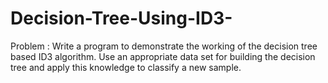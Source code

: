 # Decision-Tree-Using-ID3-
Problem : Write a program to demonstrate the working of the decision tree based ID3 algorithm. Use an appropriate data set for building the decision tree and  apply this knowledge to classify a new sample.
